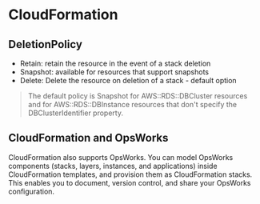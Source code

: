 # CloudFormation

## DeletionPolicy

- Retain: retain the resource in the event of a stack deletion
- Snapshot: available for resources that support snapshots  
- Delete: Delete the resource on deletion of a stack - default option

> The default policy is Snapshot for AWS::RDS::DBCluster resources and for AWS::RDS::DBInstance resources that don't specify the DBClusterIdentifier property.

## CloudFormation and OpsWorks

CloudFormation also supports OpsWorks. You can model OpsWorks components (stacks, layers, instances, and applications) inside CloudFormation templates, and provision them as CloudFormation stacks. This enables you to document, version control, and share your OpsWorks configuration.
 